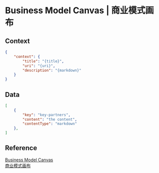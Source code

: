 # Business Model Canvas | 商业模式画布


## Context
```json
{
    "context": {
        "title": "{title}",
        "uri": "{uri}",
        "description": "{markdown}"
    }
}
```

## Data
```json
[
    {
        "key": "key-partners",
        "content": "the content",
        "contentType": "markdown"
    },
]
```

## Reference
[Business Model Canvas](http://www.hostingtransformation.eu/methode/business-model-canvas/)  
[商业模式画布](https://wiki.mbalib.com/wiki/%E5%95%86%E4%B8%9A%E6%A8%A1%E5%BC%8F%E7%94%BB%E5%B8%83%E5%9B%BE)